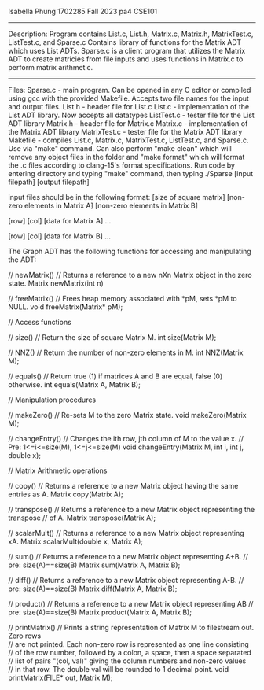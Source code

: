 Isabella Phung
1702285
Fall 2023
pa4
CSE101
____________
Description:
Program contains List.c, List.h, Matrix.c, Matrix.h, MatrixTest.c, ListTest.c, and Sparse.c 
Contains library of functions for the Matrix ADT which uses List ADTs. Sparse.c is a client program that utilizes the Matrix ADT to create matricies from file inputs and uses functions in Matrix.c to perform matrix arithmetic.
_____________
Files:
Sparse.c - main program. Can be opened in any C editor or compiled using gcc with the provided Makefile. Accepts two file names for the input and output files.
List.h - header file for List.c
List.c - implementation of the List ADT library. Now accepts all datatypes
ListTest.c - tester file for the List ADT library
Matrix.h - header file for Matrix.c
Matrix.c - implementation of the Matrix ADT library
MatrixTest.c - tester file for the Matrix ADT library
Makefile - compiles List.c, Matrix.c, MatrixTest.c, ListTest.c, and Sparse.c. Use via "make" command. Can also perform "make clean" which will remove any object files in the folder and "make format" which will format the .c files according to clang-15's format specifications.
Run code by entering directory and typing "make" command, then typing ./Sparse [input filepath] [output filepath]

input files should be in the following format:
[size of square matrix] [non-zero elements in Matrix A] [non-zero elements in Matrix B]

[row] [col] [data for Matrix A]
...

[row] [col] [data for Matrix B]
...

The Graph ADT has the following functions for accessing and manipulating the ADT:

// newMatrix() 
// Returns a reference to a new nXn Matrix object in the zero state. 
Matrix newMatrix(int n) 
 
// freeMatrix() 
// Frees heap memory associated with \*pM, sets \*pM to NULL. 
void freeMatrix(Matrix\* pM); 
 
// Access functions  
 
// size() 
// Return the size of square Matrix M. 
int size(Matrix M); 
 
// NNZ() 
// Return the number of non-zero elements in M. 
int NNZ(Matrix M); 
 
// equals() 
// Return true (1) if matrices A and B are equal, false (0) otherwise. 
int equals(Matrix A, Matrix B); 
 
 
// Manipulation procedures  
 
// makeZero() 
// Re-sets M to the zero Matrix state. 
void makeZero(Matrix M); 
 
// changeEntry() 
// Changes the ith row, jth column of M to the value x. 
// Pre: 1<=i<=size(M), 1<=j<=size(M) 
void changeEntry(Matrix M, int i, int j, double x); 
 
 
// Matrix Arithmetic operations  
 
// copy() 
// Returns a reference to a new Matrix object having the same entries as A. 
Matrix copy(Matrix A); 
 
// transpose() 
// Returns a reference to a new Matrix object representing the transpose 
// of A. 
Matrix transpose(Matrix A); 
 
// scalarMult() 
// Returns a reference to a new Matrix object representing xA. 
Matrix scalarMult(double x, Matrix A); 
 
// sum() 
// Returns a reference to a new Matrix object representing A+B. 
// pre: size(A)==size(B) 
Matrix sum(Matrix A, Matrix B); 
 
// diff() 
// Returns a reference to a new Matrix object representing A-B. 
// pre: size(A)==size(B) 
Matrix diff(Matrix A, Matrix B); 
 
// product() 
// Returns a reference to a new Matrix object representing AB 
// pre: size(A)==size(B) 
Matrix product(Matrix A, Matrix B); 
 
// printMatrix() 
// Prints a string representation of Matrix M to filestream out. Zero rows  
// are not printed.  Each non-zero row is represented as one line consisting  
// of the row number, followed by a colon, a space, then a space separated  
// list of pairs "(col, val)" giving the column numbers and non-zero values  
// in that row. The double val will be rounded to 1 decimal point. 
void printMatrix(FILE\* out, Matrix M);

